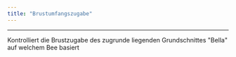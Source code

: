 ```yaml
---
title: "Brustumfangszugabe"
---
```


***

Kontrolliert die Brustzugabe des zugrunde liegenden Grundschnittes "Bella" auf welchem Bee basiert




